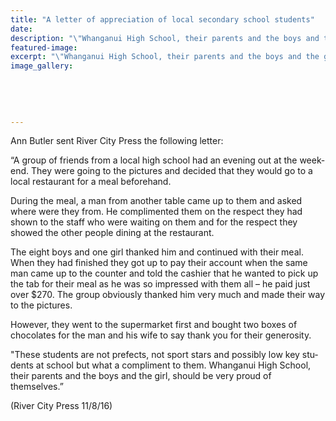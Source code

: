 ```yaml
---
title: "A letter of appreciation of local secondary school students"
date: 
description: "\"Whanganui High School, their parents and the boys and the girl, should be very proud of themselves\", Ann Butler sent River City Press the following letter..."
featured-image: 
excerpt: "\"Whanganui High School, their parents and the boys and the girl, should be very proud of themselves\", Ann Butler sent River City Press the following letter..."
image_gallery:
    
    
    
    
    
---
```


<p class="BasicParagraph"><span class="CharacterStyle1"><span lang="EN-GB">Ann Butler sent River City Press the following letter:</span></span></p>
<p class="BasicParagraph"><span class="CharacterStyle1"><span lang="EN-GB">&ldquo;A group of friends from a local high school had an evening out at the weekend. They were going to the pictures and decided that they would go to a local restaurant for a meal beforehand.</span></span></p>
<p class="BasicParagraph"><span class="CharacterStyle1"><span lang="EN-GB">During the meal, a man from another table came up to them and asked where were they from. He complimented them on the respect they had shown to the staff who were waiting on them and for the respect they showed the other people dining at the restaurant.</span></span></p>
<p class="BasicParagraph"><span class="CharacterStyle1"><span lang="EN-GB">The eight boys and one girl thanked him and continued with their meal. When they had finished they got up to pay their account when the same man came up to the counter and told the cashier that he wanted to pick up the tab for their meal as he was so impressed with them all &ndash; he paid just over $270. The group obviously thanked him very much and made their way to the pictures. </span></span></p>
<p class="BasicParagraph"><span class="CharacterStyle1"><span lang="EN-GB">However, they went to the supermarket first and bought two boxes of chocolates for the man and his wife to say thank you for their generosity.</span></span></p>
<p class="BasicParagraph"><span class="CharacterStyle1"><span lang="EN-GB">"These students are not prefects, not sport stars and possibly low key students at school but what a compliment to them. Whanganui High School, their parents and the boys and the girl, should be very proud of themselves.&rdquo;</span></span></p>
<p class="BasicParagraph"><span class="CharacterStyle1"><span lang="EN-GB">(River City Press 11/8/16)</span></span></p>

